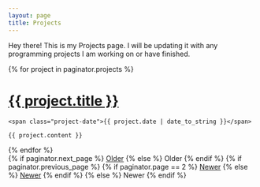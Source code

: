 ```yaml
---
layout: page
title: Projects
---
```

<p class="message">
	Hey there! This is my Projects page. I will be updating it with any programming projects I am working on or have finished.
</p>

<div class="projects">
  {% for project in paginator.projects %}
  <div class="project">
    <h1 class="project-title">
      <a href="{{ project.url }}">
        {{ project.title }}
      </a>
    </h1>

    <span class="project-date">{{ project.date | date_to_string }}</span>

    {{ project.content }}
  </div>
  {% endfor %}
</div>

<div class="pagination">
  {% if paginator.next_page %}
    <a class="pagination-item older" href="/page{{paginator.next_page}}">Older</a>
  {% else %}
    <span class="pagination-item older">Older</span>
  {% endif %}
  {% if paginator.previous_page %}
    {% if paginator.page == 2 %}
      <a class="pagination-item newer" href="/">Newer</a>
    {% else %}
      <a class="pagination-item newer" href="/page{{paginator.previous_page}}">Newer</a>
    {% endif %}
  {% else %}
    <span class="pagination-item newer">Newer</span>
  {% endif %}
</div>